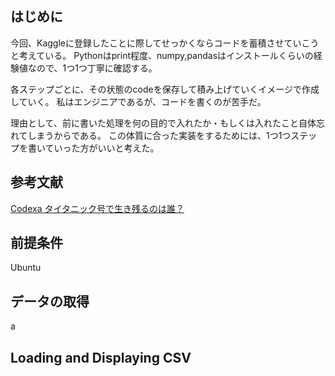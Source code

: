 ## はじめに

今回、Kaggleに登録したことに際してせっかくならコードを蓄積させていこうと考えている。
Pythonはprint程度、numpy,pandasはインストールくらいの経験値なので、1つ1つ丁寧に確認する。

各ステップごとに、その状態のcodeを保存して積み上げていくイメージで作成していく。
私はエンジニアであるが、コードを書くのが苦手だ。

理由として、前に書いた処理を何の目的で入れたか・もしくは入れたこと自体忘れてしまうからである。
この体質に合った実装をするためには、1つ1つステップを書いていった方がいいと考えた。

## 参考文献
[Codexa タイタニック号で生き残るのは誰？](https://www.codexa.net/kaggle-titanic-beginner/)

## 前提条件
Ubuntu

## データの取得
a

## Loading and Displaying CSV

